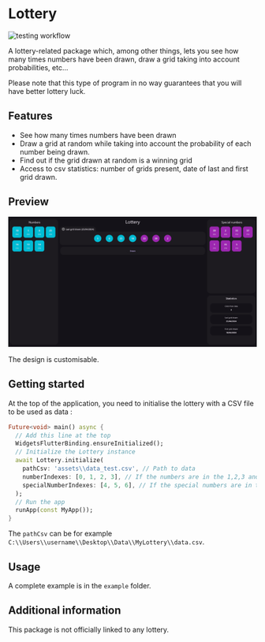 <!--
This README describes the package. If you publish this package to pub.dev,
this README's contents appear on the landing page for your package.

For information about how to write a good package README, see the guide for
[writing package pages](https://dart.dev/guides/libraries/writing-package-pages).

For general information about developing packages, see the Dart guide for
[creating packages](https://dart.dev/guides/libraries/create-library-packages)
and the Flutter guide for
[developing packages and plugins](https://flutter.dev/developing-packages).
-->

# Lottery

![testing workflow](https://github.com/ThomasDevApps/lottery/actions/workflows/testing.yml/badge.svg)

A lottery-related package which, among other things, 
lets you see how many times numbers have been drawn, 
draw a grid taking into account probabilities, etc...

Please note that this type of program in no way guarantees that you will 
have better lottery luck.

## Features

- See how many times numbers have been drawn
- Draw a grid at random while taking into account the probability of 
each number being drawn.
- Find out if the grid drawn at random is a winning grid
- Access to csv statistics: number of grids present, date of last and first grid drawn.

## Preview

![Alt text](./example/assets/preview.png?raw=true "Title")

The design is customisable.

## Getting started

At the top of the application, you need to initialise the lottery with a 
CSV file to be used as data : 

```dart
Future<void> main() async {
  // Add this line at the top
  WidgetsFlutterBinding.ensureInitialized();
  // Initialize the Lottery instance
  await Lottery.initialize(
    pathCsv: 'assets\\data_test.csv', // Path to data
    numberIndexes: [0, 1, 2, 3], // If the numbers are in the 1,2,3 and 4 column's index
    specialNumberIndexes: [4, 5, 6], // If the special numbers are in the 5,6 and 7 column's index
  );
  // Run the app
  runApp(const MyApp());
}
```

The `pathCsv` can be for example `C:\\Users\\username\\Desktop\\Data\\MyLottery\\data.csv`.

## Usage

A complete example is in the `example` folder.

## Additional information

This package is not officially linked to any lottery.
